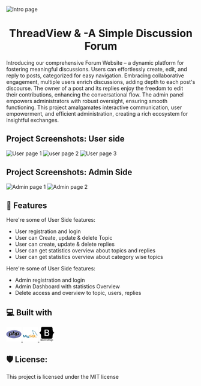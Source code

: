 ![Intro page](https://github.com/millathossain115/ThreadView/assets/49544603/a0b7a6dc-c358-4ef8-88a2-cb552cc005d3)



<h1 align="center" id="title">ThreadView &amp; -A Simple Discussion Forum</h1>



<p id="description">Introducing our comprehensive Forum Website – a dynamic platform for fostering meaningful discussions. Users can effortlessly create, edit, and reply to posts, categorized for easy navigation. Embracing collaborative engagement, multiple users enrich discussions, adding depth to each post's discourse. The owner of a post and its replies enjoy the freedom to edit their contributions, enhancing the conversational flow. The admin panel empowers administrators with robust oversight, ensuring smooth functioning. This project amalgamates interactive communication, user empowerment, and efficient administration, creating a rich ecosystem for insightful exchanges. </p>

<!-- <h2> Demo</h2>


[https://www.youtube.com/watch?v=9\_pd3rIbLUc](https://www.youtube.com/watch?v=9_pd3rIbLUc)

[<img align="center" src="assets/thumb.png" width="40%">](https://www.youtube.com/watch?v=9_pd3rIbLUc "watch the project") -->



<!-- Project Screenshots -->
<h2>Project Screenshots: User side</h2>

![User page 1](https://github.com/millathossain115/ThreadView/assets/49544603/e5ba9d7e-d96c-4422-81c7-5bd8ddd8b24c)
![user page 2](https://github.com/millathossain115/ThreadView/assets/49544603/5c83e574-929b-4e61-89fb-853e15fc5a17)
![User page 3](https://github.com/millathossain115/ThreadView/assets/49544603/b40fd85a-bd69-489a-8713-2ba87a02c503)


<h2>Project Screenshots: Admin Side</h2>

![Admin page 1](https://github.com/millathossain115/ThreadView/assets/49544603/67c5ab61-7807-4249-bd1b-b0b02940b8e4)
![Admin page 2](https://github.com/millathossain115/ThreadView/assets/49544603/499403bd-beb5-45e2-9ecc-02c094216058)


  
  
<h2>🧐 Features</h2>

Here're some of User Side features:

*   User registration and login
*   User can Create, update & delete Topic
*   User can create, update & delete replies
*   User can get statistics overview about topics and replies
*   User can get statistics overview about category wise topics


Here're some of User Side features:
*   Admin registration and login
*   Admin Dashboard with statistics Overview
*   Delete access and overview to topic, users, replies



  
<h2>💻 Built with</h2>

 <a href="https://www.php.net" target="_blank" rel="noreferrer"> <img src="https://raw.githubusercontent.com/devicons/devicon/master/icons/php/php-original.svg" alt="php" width="40" height="40"/>    </a> <a href="https://www.mysql.com/" target="_blank" rel="noreferrer"> <img src="https://raw.githubusercontent.com/devicons/devicon/master/icons/mysql/mysql-original-wordmark.svg" alt="mysql" width="40" height="40"/> </a>  <a href="https://getbootstrap.com" target="_blank" rel="noreferrer"> <img src="https://raw.githubusercontent.com/devicons/devicon/master/icons/bootstrap/bootstrap-plain-wordmark.svg" alt="bootstrap" width="40" height="40"/> </a>



<h2>🛡️ License:</h2>

This project is licensed under the MIT license




